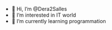 - 👋 Hi, I’m @Dera2Salles
- 👀 I’m interested in IT world
- 🌱 I’m currently learning programmation


<!---
Dera2Salles/Dera2Salles is a ✨ special ✨ repository because its `README.md` (this file) appears on your GitHub profile.
You can click the Preview link to take a look at your changes.
--->
